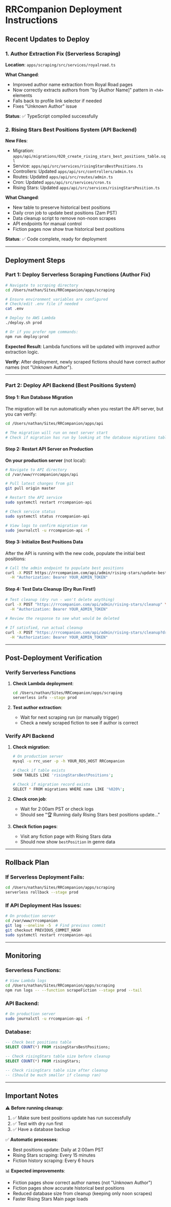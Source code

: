 # RRCompanion Deployment Instructions

## Recent Updates to Deploy

### 1. Author Extraction Fix (Serverless Scraping)

**Location**: `apps/scraping/src/services/royalroad.ts`

**What Changed**:

- Improved author name extraction from Royal Road pages
- Now correctly extracts authors from "by [Author Name]" pattern in `<h4>`
  elements
- Falls back to profile link selector if needed
- Fixes "Unknown Author" issue

**Status**: ✅ TypeScript compiled successfully

### 2. Rising Stars Best Positions System (API Backend)

**New Files**:

- Migration:
  `apps/api/migrations/020_create_rising_stars_best_positions_table.sql`
- Service: `apps/api/src/services/risingStarsBestPositions.ts`
- Controllers: Updated `apps/api/src/controllers/admin.ts`
- Routes: Updated `apps/api/src/routes/admin.ts`
- Cron: Updated `apps/api/src/services/cron.ts`
- Rising Stars: Updated `apps/api/src/services/risingStarsPosition.ts`

**What Changed**:

- New table to preserve historical best positions
- Daily cron job to update best positions (2am PST)
- Data cleanup script to remove non-noon scrapes
- API endpoints for manual control
- Fiction pages now show true historical best positions

**Status**: ✅ Code complete, ready for deployment

---

## Deployment Steps

### Part 1: Deploy Serverless Scraping Functions (Author Fix)

```bash
# Navigate to scraping directory
cd /Users/nathan/Sites/RRCompanion/apps/scraping

# Ensure environment variables are configured
# Check/edit .env file if needed
cat .env

# Deploy to AWS Lambda
./deploy.sh prod

# Or if you prefer npm commands:
npm run deploy:prod
```

**Expected Result**: Lambda functions will be updated with improved author
extraction logic.

**Verify**: After deployment, newly scraped fictions should have correct author
names (not "Unknown Author").

---

### Part 2: Deploy API Backend (Best Positions System)

#### Step 1: Run Database Migration

The migration will be run automatically when you restart the API server, but you
can verify:

```bash
cd /Users/nathan/Sites/RRCompanion/apps/api

# The migration will run on next server start
# Check if migration has run by looking at the database migrations table
```

#### Step 2: Restart API Server on Production

**On your production server** (not local):

```bash
# Navigate to API directory
cd /var/www/rrcompanion/apps/api

# Pull latest changes from git
git pull origin master

# Restart the API service
sudo systemctl restart rrcompanion-api

# Check service status
sudo systemctl status rrcompanion-api

# View logs to confirm migration ran
sudo journalctl -u rrcompanion-api -f
```

#### Step 3: Initialize Best Positions Data

After the API is running with the new code, populate the initial best positions:

```bash
# Call the admin endpoint to populate best positions
curl -X POST https://rrcompanion.com/api/admin/rising-stars/update-best-positions \
  -H "Authorization: Bearer YOUR_ADMIN_TOKEN"
```

#### Step 4: Test Data Cleanup (Dry Run First!)

```bash
# Test cleanup (dry run - won't delete anything)
curl -X POST "https://rrcompanion.com/api/admin/rising-stars/cleanup" \
  -H "Authorization: Bearer YOUR_ADMIN_TOKEN"

# Review the response to see what would be deleted

# If satisfied, run actual cleanup
curl -X POST "https://rrcompanion.com/api/admin/rising-stars/cleanup?dryRun=false" \
  -H "Authorization: Bearer YOUR_ADMIN_TOKEN"
```

---

## Post-Deployment Verification

### Verify Serverless Functions

1. **Check Lambda deployment**:
   ```bash
   cd /Users/nathan/Sites/RRCompanion/apps/scraping
   serverless info --stage prod
   ```

2. **Test author extraction**:
   - Wait for next scraping run (or manually trigger)
   - Check a newly scraped fiction to see if author is correct

### Verify API Backend

1. **Check migration**:
   ```bash
   # On production server
   mysql -u rrc_user -p -h YOUR_RDS_HOST RRCompanion

   # Check if table exists
   SHOW TABLES LIKE 'risingStarsBestPositions';

   # Check if migration record exists
   SELECT * FROM migrations WHERE name LIKE '%020%';
   ```

2. **Check cron job**:
   - Wait for 2:00am PST or check logs
   - Should see "🏆 Running daily Rising Stars best positions update..."

3. **Check fiction pages**:
   - Visit any fiction page with Rising Stars data
   - Should now show `bestPosition` in genre data

---

## Rollback Plan

### If Serverless Deployment Fails:

```bash
cd /Users/nathan/Sites/RRCompanion/apps/scraping
serverless rollback --stage prod
```

### If API Deployment Has Issues:

```bash
# On production server
cd /var/www/rrcompanion
git log --oneline -5  # Find previous commit
git checkout PREVIOUS_COMMIT_HASH
sudo systemctl restart rrcompanion-api
```

---

## Monitoring

### Serverless Functions:

```bash
# View Lambda logs
cd /Users/nathan/Sites/RRCompanion/apps/scraping
npm run logs -- --function scrapeFiction --stage prod --tail
```

### API Backend:

```bash
# On production server
sudo journalctl -u rrcompanion-api -f
```

### Database:

```sql
-- Check best positions table
SELECT COUNT(*) FROM risingStarsBestPositions;

-- Check risingStars table size before cleanup
SELECT COUNT(*) FROM risingStars;

-- Check risingStars table size after cleanup
-- (Should be much smaller if cleanup ran)
```

---

## Important Notes

⚠️ **Before running cleanup**:

1. ✅ Make sure best positions update has run successfully
2. ✅ Test with dry run first
3. ✅ Have a database backup

✅ **Automatic processes**:

- Best positions update: Daily at 2:00am PST
- Rising Stars scraping: Every 15 minutes
- Fiction history scraping: Every 6 hours

📊 **Expected improvements**:

- Fiction pages show correct author names (not "Unknown Author")
- Fiction pages show accurate historical best positions
- Reduced database size from cleanup (keeping only noon scrapes)
- Faster Rising Stars Main page loads
